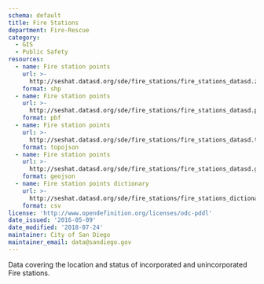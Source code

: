 ```yaml
---
schema: default
title: Fire Stations
department: Fire-Rescue
category:
  - GIS
  - Public Safety
resources:
  - name: Fire station points
    url: >-
      http://seshat.datasd.org/sde/fire_stations/fire_stations_datasd.zip
    format: shp
  - name: Fire station points
    url: >-
      http://seshat.datasd.org/sde/fire_stations/fire_stations_datasd.pbf
    format: pbf
  - name: Fire station points
    url: >-
      http://seshat.datasd.org/sde/fire_stations/fire_stations_datasd.topojson
    format: topojson
  - name: Fire station points
    url: >-
      http://seshat.datasd.org/sde/fire_stations/fire_stations_datasd.geojson
    format: geojson
  - name: Fire station points dictionary
    url: >-
      http://seshat.datasd.org/sde/fire_stations/fire_stations_dictionary_datasd.csv
    format: csv
license: 'http://www.opendefinition.org/licenses/odc-pddl'
date_issued: '2016-05-09'
date_modified: '2018-07-24'
maintainer: City of San Diego
maintainer_email: data@sandiego.gov
---
```

Data covering the location and status of incorporated and unincorporated Fire stations.
